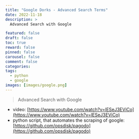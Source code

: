 ```yaml
---
title: "Google Dorks - Advanced Search Terms"
date: 2022-11-18
description: >
  Advanced Search with Google

featured: false
draft: false
toc: true
reward: false
pinned: false
carousel: false
comment: false
categories:
tags:
  - python
  - google
images: [images/google.png]
---
```


> Advanced Search with Google

- video: [https://www.youtube.com/watch?v=lESeJ3EViCo](https://www.youtube.com/watch?v=lESeJ3EViCo)
- python script, that automates the scraping of google: [https://github.com/opsdisk/pagodo](https://github.com/opsdisk/pagodo)
